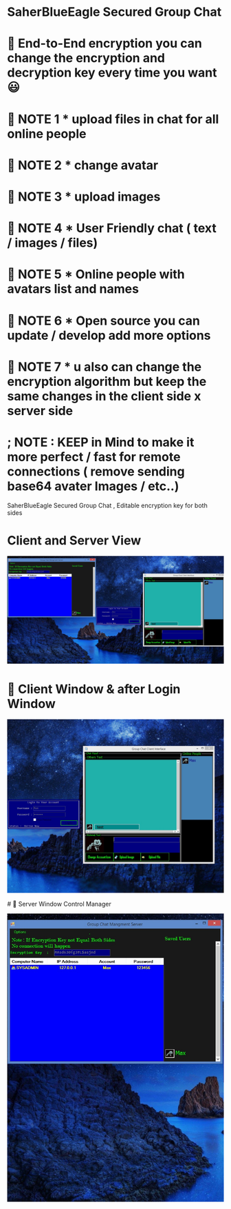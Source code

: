 # SaherBlueEagle Secured Group Chat
# 📌  End-to-End encryption you can change the encryption and decryption key every time you want 😃 
# 📌 NOTE 1 * upload files in chat for all online people
# 📌 NOTE 2 * change avatar 
# 📌 NOTE 3 * upload images 
# 📌 NOTE 4 * User Friendly chat ( text / images / files)
# 📌 NOTE 5 * Online people with avatars list and names 
# 📌 NOTE 6 * Open source you can update / develop add more options 
# 📌 NOTE 7 * u also can change the encryption algorithm but keep the same changes in the client side x server side 
#           ; NOTE : KEEP in Mind to make it more perfect / fast for remote connections ( remove sending base64 avater Images / etc..)
 
SaherBlueEagle Secured Group Chat , Editable encryption key for both sides 
# Client and Server View 
<p align="center">
<img src="https://raw.githubusercontent.com/SaherBlueEagle/Secured_Group_Chat/main/client%20and%20server.jpg" ><br>
</p>
 
# 📌 Client Window & after Login Window

<p align="center">
<img src="https://raw.githubusercontent.com/SaherBlueEagle/Secured_Group_Chat/main/client%20connected.jpg" ><br>
</p>
# 📌 Server Window Control Manager


<p align="center">
<img src="https://raw.githubusercontent.com/SaherBlueEagle/Secured_Group_Chat/main/server%20manager.jpg" ><br>
</p>
